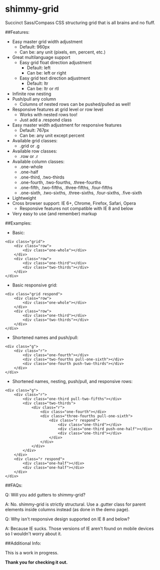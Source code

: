 shimmy-grid
===========

Succinct Sass/Compass CSS structuring grid that is all brains and no fluff.

##Features:

* Easy master grid width adjustment
	* Default: 960px
	* Can be: any unit (pixels, em, percent, etc.)
* Great multilanguage support
	* Easy grid float direction adjustment
		* Default: left
		* Can be: left or right
	* Easy grid text direction adjustment
		* Default: ltr
		* Can be: ltr or rtl
* Infinite row nesting
* Push/pull any column
	* Columns of nested rows can be pushed/pulled as well!
* Responsive features at grid level or row level
	* Works with nested rows too!
	* Just add a .respond class
* Easy master width adjustment for responsive features
	* Default: 767px
	* Can be: any unit except percent
* Available grid classes:
	* .grid or .g
* Available row classes:
	* .row or .r
* Available column classes:
	* .one-whole
	* .one-half
	* .one-third, .two-thirds
	* .one-fourth, .two-fourths, .three-fourths
	* .one-fifth, .two-fifths, .three-fifths, .four-fifths
	* .one-sixth, .two-sixths, .three-sixths, .four-sixths, .five-sixth
* Lightweight
* Cross browser support: IE 6+, Chrome, Firefox, Safari, Opera
	* Responsive features not compatible with IE 8 and below
* Very easy to use (and remember) markup

##Examples:

* Basic:

```
<div class="grid">
	<div class="row">
		<div class="one-whole"></div>
	</div>
	<div class="row">
		<div class="one-third"></div>
		<div class="two-thirds"></div>
	</div>
</div>
```

* Basic responsive grid:

```
<div class="grid respond">
	<div class="row">
		<div class="one-whole"></div>
	</div>
	<div class="row">
		<div class="one-third"></div>
		<div class="two-thirds"></div>
	</div>
</div>
```

* Shortened names and push/pull:

```
<div class="g">
	<div class="r">
		<div class="one-fourth"></div>
		<div class="two-fourths pull-one-sixth"></div>
        <div class="one-fourth push-two-thirds"></div>
	</div>
</div>
```

* Shortened names, nesting, push/pull, and responsive rows:

```
<div class="g">
	<div class="r">
		<div class="one-third pull-two-fifths"></div>
		<div class="two-thirds">
			<div class="r">
				<div class="one-fourth"></div>
				<div class="three-fourths pull-one-sixth">
					<div class="r respond">
						<div class="one-third"></div>
						<div class="one-third push-one-half"></div>
						<div class="one-third"></div>
					</div>
				</div>
			</div>
		</div>
	</div>
	<div class="r respond">
		<div class="one-half"></div>
		<div class="one-half"></div>
	</div>
</div>
```

##FAQs:

Q: Will you add gutters to shimmy-grid?

A: No. shimmy-grid is strictly structural. Use a .gutter class for parent elements inside columns instead (as done in the demo page).

Q: Why isn't responsive design supported on IE 8 and below?

A: Because IE sucks. Those versions of IE aren't found on mobile devices so I wouldn't worry about it.

##Additional Info:

This is a work in progress.

**Thank you for checking it out.**